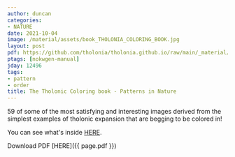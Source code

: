 ```yaml
---
author: duncan
categories:
- NATURE
date: 2021-10-04
image: /material/assets/book_THOLONIA_COLORING_BOOK.jpg
layout: post
pdf: https://github.com/tholonia/tholonia.github.io/raw/main/_material/assets/book_THOLONIA_COLORING_BOOK.zip
ptags: [nokwgen-manual]
jday: 12496
tags:
- pattern
- order
title: The Tholonic Coloring book - Patterns in Nature
---
```


59 of some of the most satisfying and interesting images derived from the simplest examples of tholonic expansion that are begging to be colored in!

<!--more-->

You can see what's inside [HERE](/gallery/tholonic_coloring_book.html).

Download PDF  [HERE]({{ page.pdf }})